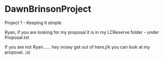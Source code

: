 # DawnBrinsonProject

Project 1 - Keeping it simple 

Ryan, if you are looking for my proposal it is in my LCReserve folder - under Proposal.txt

If you are not Ryan...... hey nosey get out of here.j/k you can look at my proposal. ;o) 
